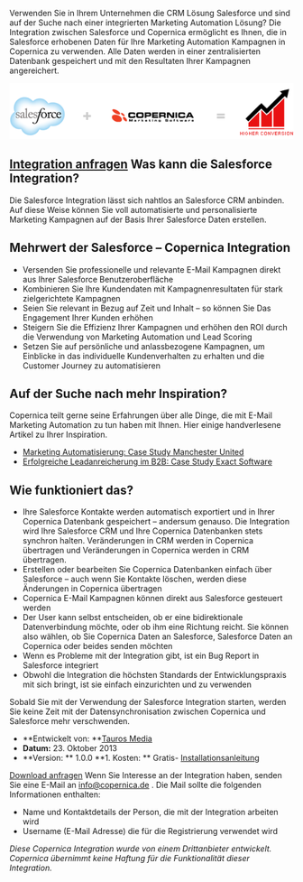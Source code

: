 Verwenden Sie in Ihrem Unternehmen die CRM Lösung Salesforce und sind
auf der Suche nach einer integrierten Marketing Automation Lösung? Die
Integration zwischen Salesforce und Copernica ermöglicht es Ihnen, die
in Salesforce erhobenen Daten für Ihre Marketing Automation Kampagnen in
Copernica zu verwenden. Alle Daten werden in einer zentralisierten
Datenbank gespeichert und mit den Resultaten Ihrer Kampagnen
angereichert.

![Salesforce](../images/salesforce-copernica-integration.png "Salesforce en Copernica")

[Integration anfragen](http://www.taurosmedia.com/en/producten/copernica-salesforce-koppeling?utm_source=copernica&utm_medium=button&utm_campaign=salesforce "Integration anfragen") Was kann die Salesforce Integration?
-------------------------------------------------------------------------------------------------------------------------------------------------------------------------------------------------------------------------

Die Salesforce Integration lässt sich nahtlos an Salesforce CRM
anbinden. Auf diese Weise können Sie voll automatisierte und
personalisierte Marketing Kampagnen auf der Basis Ihrer Salesforce Daten
erstellen.

Mehrwert der Salesforce – Copernica Integration
-----------------------------------------------

-   Versenden Sie professionelle und relevante E-Mail Kampagnen direkt
    aus Ihrer Salesforce Benutzeroberfläche
-   Kombinieren Sie Ihre Kundendaten mit Kampagnenresultaten für stark
    zielgerichtete Kampagnen
-   Seien Sie relevant in Bezug auf Zeit und Inhalt – so können Sie Das
    Engagement Ihrer Kunden erhöhen
-   Steigern Sie die Effizienz Ihrer Kampagnen und erhöhen den ROI durch
    die Verwendung von Marketing Automation und Lead Scoring
-   Setzen Sie auf persönliche und anlassbezogene Kampagnen, um
    Einblicke in das individuelle Kundenverhalten zu erhalten und die
    Customer Journey zu automatisieren

Auf der Suche nach mehr Inspiration?
------------------------------------

Copernica teilt gerne seine Erfahrungen über alle Dinge, die mit E-Mail
Marketing Automation zu tun haben mit Ihnen. Hier einige handverlesene
Artikel zu Ihrer Inspiration.

-   [Marketing Automatisierung: Case Study Manchester
    United](./case-study-manchester-united.md)
-   [Erfolgreiche Leadanreicherung im B2B: Case Study Exact
    Software](./lead-nurturing-in-real-life-business-case-exact-software.md)

Wie funktioniert das?
---------------------

-   Ihre Salesforce Kontakte werden automatisch exportiert und in Ihrer
    Copernica Datenbank gespeichert – andersum genauso. Die Integration
    wird Ihre Salesforce CRM und Ihre Copernica Datenbanken stets
    synchron halten. Veränderungen in CRM werden in Copernica übertragen
    und Veränderungen in Copernica werden in CRM übertragen.
-   Erstellen oder bearbeiten Sie Copernica Datenbanken einfach über
    Salesforce – auch wenn Sie Kontakte löschen, werden diese Änderungen
    in Copernica übertragen
-   Copernica E-Mail Kampagnen können direkt aus Salesforce gesteuert
    werden
-   Der User kann selbst entscheiden, ob er eine bidirektionale
    Datenverbindung möchte, oder ob ihm eine Richtung reicht. Sie können
    also wählen, ob Sie Copernica Daten an Salesforce, Salesforce Daten
    an Copernica oder beides senden möchten
-   Wenn es Probleme mit der Integration gibt, ist ein Bug Report in
    Salesforce integriert
-   Obwohl die Integration die höchsten Standards der Entwicklungspraxis
    mit sich bringt, ist sie einfach einzurichten und zu verwenden

Sobald Sie mit der Verwendung der Salesforce Integration starten, werden
Sie keine Zeit mit der Datensynchronisation zwischen Copernica und
Salesforce mehr verschwenden.

-   \*\*Entwickelt von: \*\*[Tauros
    Media](http://www.taurosmedia.com/?utm_source=copernica&utm_medium=link&utm_campaign=salesforce "Tauros Media")
-   **Datum:** 23. Oktober 2013
-   \*\*Version: \*\* 1.0.0 \*\*1. Kosten: \*\* Gratis-
    [Installationsanleitung](../downloads/Copernica-Salesforce-app-manual.pdf)

[Download
anfragen](http://www.taurosmedia.com/en/producten/copernica-salesforce-koppeling?utm_source=copernica&utm_medium=button&utm_campaign=salesforce "Aanvragen download Salesforce integratie")
Wenn Sie Interesse an der Integration haben, senden Sie eine E-Mail an
[info@copernica.de](mailto:info@copernica.de) . Die Mail sollte die
folgenden Informationen enthalten:

-   Name und Kontaktdetails der Person, die mit der Integration arbeiten
    wird
-   Username (E-Mail Adresse) die für die Registrierung verwendet wird

*Diese Copernica Integration wurde von einem Drittanbieter entwickelt.
Copernica übernimmt keine Haftung für die Funktionalität dieser
Integration.*
